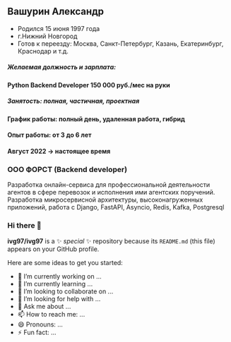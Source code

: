 ## Вашурин Александр
- Родился 15 июня 1997 года
- г.Нижний Новгород
- Готов к переезду: Москва, Санкт-Петербург, Казань, Екатеринбург, Краснодар и т.д.

##### Желаемая должность и зарплата:
#### Python Backend Developer  150 000 руб./мес на руки

##### Занятость: полная, частичная, проектная 
#### График работы: полный день, удаленная работа, гибрид

#### Опыт работы: от 3 до 6 лет 
#### Август 2022 -> настоящее время
### ООО ФОРСТ (Backend developer)
Разработка онлайн-сервиса для профессиональной деятельности агентов в сфере перевозок и
исполнения ими агентских поручений.
Разработка микросервисной архитектуры, высоконагруженных приложений, работа с Django,
FastAPI, Asyncio, Redis, Kafka, Postgresql
### 
###


### Hi there 👋


**ivg97/ivg97** is a ✨ _special_ ✨ repository because its `README.md` (this file) appears on your GitHub profile.

Here are some ideas to get you started:

- 🔭 I’m currently working on ...
- 🌱 I’m currently learning ...
- 👯 I’m looking to collaborate on ...
- 🤔 I’m looking for help with ...
- 💬 Ask me about ...
- 📫 How to reach me: ...
- 😄 Pronouns: ...
- ⚡ Fun fact: ...
  
